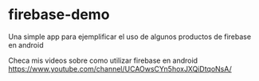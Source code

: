 # firebase-demo
Una simple app para ejemplificar el uso de algunos productos de firebase en android

Checa mis videos sobre como utilizar firebase en android https://www.youtube.com/channel/UCAOwsCYn5hoxJXQiDtqoNsA/
